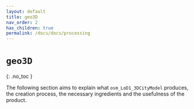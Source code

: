 ```yaml
---
layout: default
title: geo3D
nav_order: 2
has_children: true
permalink: /docs/docs/processing
---
```


#  `geo3D`
{: .no_toc }

The following section aims to explain what `osm_LoD1_3DCityModel` produces, the creation process, the necessary ingredients and the usefulness of the product. 

<!-- 

 ## Table of contents
{: .no_toc .text-delta }

1. TOC
{:toc} 

--- -->
